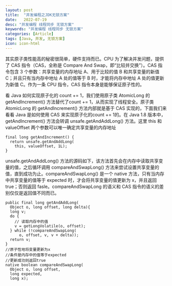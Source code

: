 ```yaml
---
layout: post
title:  "并发编程之JDK无锁方案"
date:   2022-07-19
desc: "并发编程 线程同步 无锁方案"
keywords: "并发编程 线程同步 无锁方案"
categories: [Article]
tags: [Java, 并发, 无锁方案]
icon: icon-html
---
```


其实原子类性能高的秘密很简单，硬件支持而已。CPU 为了解决并发问题，提供了 CAS 指令（CAS，全称是 Compare And Swap，即“比较并交换”）。CAS 指令包含 3 个参数：共享变量的内存地址 A、用于比较的值 B 和共享变量的新值 C；并且只有当内存中地址 A 处的值等于 B 时，才能将内存中地址 A 处的值更新为新值 C。作为一条 CPU 指令，CAS 指令本身是能够保证原子性的。 

看 Java 如何实现原子化的 count += 1，我们使用原子类 AtomicLong 的 getAndIncrement() 方法替代了count += 1，从而实现了线程安全。原子类 AtomicLong 的 getAndIncrement() 方法内部就是基于 CAS 实现的，下面我们来看看 Java 是如何使用 CAS 来实现原子化的count += 1的。在 Java 1.8 版本中，getAndIncrement() 方法会转调 unsafe.getAndAddLong() 方法。这里 this 和 valueOffset 两个参数可以唯一确定共享变量的内存地址

    final long getAndIncrement() {
      return unsafe.getAndAddLong(
        this, valueOffset, 1L);
    }
    
unsafe.getAndAddLong() 方法的源码如下，该方法首先会在内存中读取共享变量的值，之后循环调用 compareAndSwapLong() 方法来尝试设置共享变量的值，直到成功为止。compareAndSwapLong() 是一个 native 方法，只有当内存中共享变量的值等于 expected 时，才会将共享变量的值更新为 x，并且返回 true；否则返回 fasle。compareAndSwapLong 的语义和 CAS 指令的语义的差别仅仅是返回值不同而已。

    public final long getAndAddLong(
      Object o, long offset, long delta){
      long v;
      do {
        // 读取内存中的值
        v = getLongVolatile(o, offset);
      } while (!compareAndSwapLong(
          o, offset, v, v + delta));
      return v;
    }
    //原子性地将变量更新为x
    //条件是内存中的值等于expected
    //更新成功则返回true
    native boolean compareAndSwapLong(
      Object o, long offset, 
      long expected,
      long x);    
